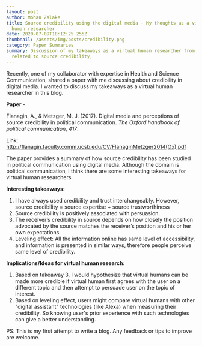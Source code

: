 ```yaml
---
layout: post
author: Mohan Zalake
title: Source credibility using the digital media - My thoughts as a virtual
  human researcher
date: 2020-07-09T18:12:25.255Z
thumbnail: /assets/img/posts/credibility.png
category: Paper Summaries
summary: Discussion of my takeaways as a virtual human researcher from the paper
  related to source credibility,
---
```

Recently, one of my collaborator with expertise in Health and Science Communication, shared a paper with me discussing about credibility in digital media. I wanted to discuss my takeaways as a virtual human researcher in this blog. 

**Paper** - 

Flanagin, A., & Metzger, M. J. (2017). Digital media and perceptions of source credibility in political communication. *The Oxford handbook of political communication*, *417*.[](http://flanagin.faculty.comm.ucsb.edu/CV/FlanaginMetzger2014(Ox).pdf)

Link: <http://flanagin.faculty.comm.ucsb.edu/CV/FlanaginMetzger2014(Ox).pdf>

The paper provides a summary of how source credibility has been studied in political communication using digital media. Although the domain is political communication, I think there are some interesting takeaways for virtual human researchers.

**Interesting takeaways:**

1. I have always used credibility and trust interchangeably. However, source credibility = source expertise + source trustworthiness
2. Source credibility is positively associated with persuasion. 
3. The receiver’s credibility in source depends on how closely the position advocated by the source matches the receiver’s position and his or her own expectations.
4. Leveling effect: All the information online has same level of accessibility, and information is presented in similar ways, therefore people perceive same level of credibility.

**Implications/Ideas for virtual human research:**

1. Based on takeaway 3, I would hypothesize that virtual humans can be made more credible if virtual human first agrees with the user on a different topic and then attempt to persuade user on the topic of interest.
2. Based on leveling effect, users might compare virtual humans with other "digital assistant" technologies (like Alexa) when measuring their credibility. So knowing user's prior experience with such technologies can give a better understanding.

PS: This is my first attempt to write a blog. Any feedback or tips to improve are welcome.